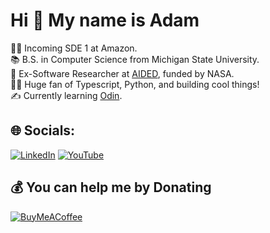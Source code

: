 
# Hi 👋 My name is Adam 
🧑‍💼 Incoming SDE 1 at Amazon.<br>
📚 B.S. in Computer Science from Michigan State University.<br>🔬 Ex-Software Researcher at [AIDED](https://aided-website.vercel.app/), funded by NASA.<br>🧑‍💻 Huge fan of Typescript, Python, and building cool things!<br>✍️ Currently learning [Odin](https://odin-lang.org/).


## 🌐 Socials:
[![LinkedIn](https://img.shields.io/badge/LinkedIn-%230077B5.svg?logo=linkedin&logoColor=white)](https://linkedin.com/in/adam-anderson-545472192) [![YouTube](https://img.shields.io/badge/YouTube-%23FF0000.svg?logo=YouTube&logoColor=white)](https://youtube.com/@adamlikestocode) 


  ## 💰 You can help me by Donating
  [![BuyMeACoffee](https://img.shields.io/badge/Buy%20Me%20a%20Coffee-ffdd00?style=for-the-badge&logo=buy-me-a-coffee&logoColor=black)](https://buymeacoffee.com/adamanderson) 

  
<!-- Proudly created with GPRM ( https://gprm.itsvg.in ) -->
